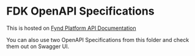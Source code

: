 # FDK OpenAPI Specifications

This is hosted on [Fynd Platform API Documentation](https://documentation.fyndx0.de/en/api-doc)

You can also use two OpenAPI Specifications from this folder and check them out on Swagger UI.
